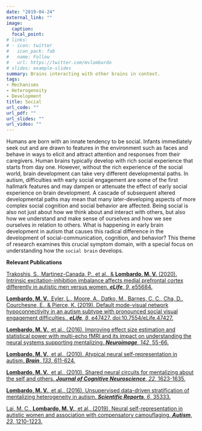 ```yaml
---
date: "2019-04-24"
external_link: ""
image:
  caption:
  focal_point:
# links:
# - icon: twitter
#   icon_pack: fab
#   name: Follow
#   url: https://twitter.com/mvlombardo
# slides: example-slides
summary: Brains interacting with other brains in context.
tags:
- Mechanisms
- Heterogeneity
- Development
title: Social
url_code: ""
url_pdf: ""
url_slides: ""
url_video: ""
---
```


Humans are born with an innate tendency to be social. Infants immediately seek out and are drawn to features in the environment such as faces and behave in ways to elicit and attract attention and responses from their caregivers. Human brains typically develop with rich social experience that starts from day one. However, without the rich experience of the social world, brain development can take very different developmental paths. In autism, difficulties with early social engagement are some of the first hallmark features and may dampen or attenuate the effect of early social experience on brain development. A cascade of subsequent altered developmental paths may mean that many later-developing aspects of more complex social cognition and social behavior are affected. Being social is also not just about how we think about and interact with others, but also how we understand and make sense of ourselves and how we see ourselves in relation to others. What is happening in early brain development in autism that causes this radical difference in the development of social-communication, cognition, and behavior? This theme of research examines this crucial symptom domain, with a special focus on understanding how the `social brain` develops.

**Relevant Publications**

[Trakoshis, S., Martinez-Canada, P., et al., & **Lombardo, M. V.** (2020). Intrinsic excitation-inhibition imbalance affects medial prefrontal cortex differently in autistic men versus women. ***eLife***, *9*, e55684.](https://elifesciences.org/articles/55684)

[**Lombardo, M. V.**, Eyler, L., Moore, A., Datko, M., Barnes, C. C., Cha, D., Courchesne, E., & Pierce, K. (2019). Default mode-visual network hypoconnectivity in an autism subtype with pronounced social visual engagement difficulties.. ***eLife***, *8*, e47427. doi:10.7554/eLife.47427.](https://elifesciences.org/articles/47427)

[**Lombardo, M. V.**, et al., (2016). Improving effect size estimation and statistical power with multi-echo fMRI and its impact on understanding the neural systems supporting mentalizing. ***Neuroimage***, *142*, 55-66.](https://www.sciencedirect.com/science/article/pii/S1053811916303299?via%3Dihub)

[**Lombardo, M. V.**, et al., (2010). Atypical neural self-representation in autism. ***Brain***, *133*, 611-624.](https://academic.oup.com/brain/article/133/2/611/287808)

[**Lombardo, M. V.**, et al., (2010). Shared neural circuits for mentalizing about the self and others. ***Journal of Cognitive Neuroscience***, *22*, 1623-1635.](https://www.mitpressjournals.org/doi/pdfplus/10.1162/jocn.2009.21287)

[**Lombardo, M. V.**, et al., (2016). Unsupervised data-driven stratification of mentalizing heterogeneity in autism. ***Scientific Reports***, *6*, 35333.](https://www.nature.com/articles/srep35333)

[Lai, M. C., **Lombardo, M. V.**, et al., (2019). Neural self-representation in autistic women and association with compensatory camouflaging. ***Autism***, *23*, 1210-1223.](https://journals.sagepub.com/doi/full/10.1177/1362361318807159?fbclid=IwAR2MBIslWAEnz6l-PbSlcPB4cFhhIvM7XaQGOXQ-csOm9UR7iSiwjLfmZsk#articleShareContainer)
